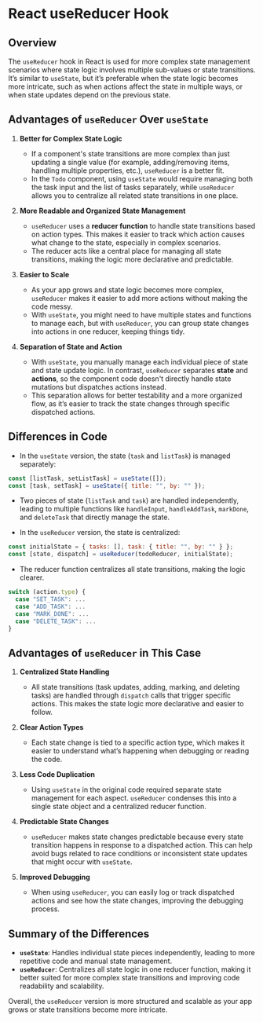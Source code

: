 # React useReducer Hook

## Overview

The `useReducer` hook in React is used for more complex state management scenarios where state logic involves multiple sub-values or state transitions. It’s similar to `useState`, but it’s preferable when the state logic becomes more intricate, such as when actions affect the state in multiple ways, or when state updates depend on the previous state.

## Advantages of `useReducer` Over `useState`

1. **Better for Complex State Logic**

   - If a component's state transitions are more complex than just updating a single value (for example, adding/removing items, handling multiple properties, etc.), `useReducer` is a better fit.
   - In the `Todo` component, using `useState` would require managing both the task input and the list of tasks separately, while `useReducer` allows you to centralize all related state transitions in one place.

2. **More Readable and Organized State Management**

   - `useReducer` uses a **reducer function** to handle state transitions based on action types. This makes it easier to track which action causes what change to the state, especially in complex scenarios.
   - The reducer acts like a central place for managing all state transitions, making the logic more declarative and predictable.

3. **Easier to Scale**

   - As your app grows and state logic becomes more complex, `useReducer` makes it easier to add more actions without making the code messy.
   - With `useState`, you might need to have multiple states and functions to manage each, but with `useReducer`, you can group state changes into actions in one reducer, keeping things tidy.

4. **Separation of State and Action**
   - With `useState`, you manually manage each individual piece of state and state update logic. In contrast, `useReducer` separates **state** and **actions**, so the component code doesn't directly handle state mutations but dispatches actions instead.
   - This separation allows for better testability and a more organized flow, as it’s easier to track the state changes through specific dispatched actions.

## Differences in Code

- In the `useState` version, the state (`task` and `listTask`) is managed separately:

```javascript
const [listTask, setListTask] = useState([]);
const [task, setTask] = useState({ title: "", by: "" });
```

- Two pieces of state (`listTask` and `task`) are handled independently, leading to multiple functions like `handleInput`, `handleAddTask`, `markDone`, and `deleteTask` that directly manage the state.

- In the `useReducer` version, the state is centralized:

```javascript
const initialState = { tasks: [], task: { title: "", by: "" } };
const [state, dispatch] = useReducer(todoReducer, initialState);
```

- The reducer function centralizes all state transitions, making the logic clearer.

```js
switch (action.type) {
  case "SET_TASK": ...
  case "ADD_TASK": ...
  case "MARK_DONE": ...
  case "DELETE_TASK": ...
}

```

## Advantages of `useReducer` in This Case

1. **Centralized State Handling**

   - All state transitions (task updates, adding, marking, and deleting tasks) are handled through `dispatch` calls that trigger specific actions. This makes the state logic more declarative and easier to follow.

2. **Clear Action Types**

   - Each state change is tied to a specific action type, which makes it easier to understand what’s happening when debugging or reading the code.

3. **Less Code Duplication**

   - Using `useState` in the original code required separate state management for each aspect. `useReducer` condenses this into a single state object and a centralized reducer function.

4. **Predictable State Changes**

   - `useReducer` makes state changes predictable because every state transition happens in response to a dispatched action. This can help avoid bugs related to race conditions or inconsistent state updates that might occur with `useState`.

5. **Improved Debugging**
   - When using `useReducer`, you can easily log or track dispatched actions and see how the state changes, improving the debugging process.

## Summary of the Differences

- **`useState`**: Handles individual state pieces independently, leading to more repetitive code and manual state management.
- **`useReducer`**: Centralizes all state logic in one reducer function, making it better suited for more complex state transitions and improving code readability and scalability.

Overall, the `useReducer` version is more structured and scalable as your app grows or state transitions become more intricate.
